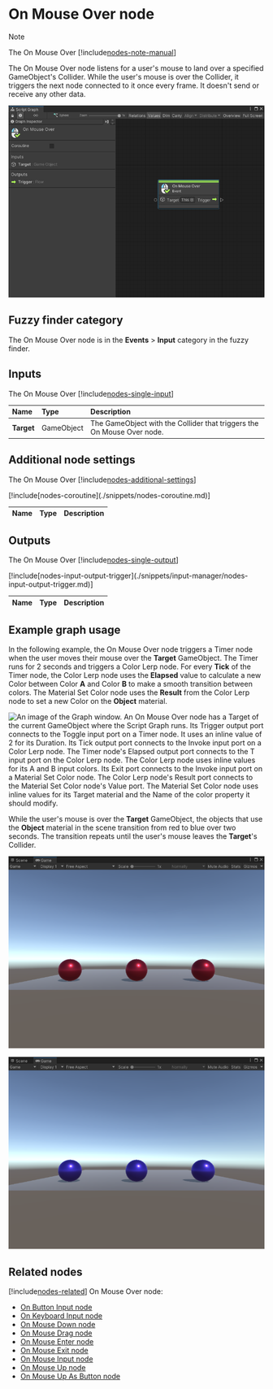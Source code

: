 ﻿# On Mouse Over node

> [!NOTE]
> The On Mouse Over [!include[nodes-note-manual](./snippets/input-manager/nodes-note-manual.md)]

The On Mouse Over node listens for a user's mouse to land over a specified GameObject's Collider. While the user's mouse is over the Collider, it triggers the next node connected to it once every frame. It doesn't send or receive any other data.

![An image of the Graph window. An On Mouse Over node displays with its details in the Graph Inspector.](images/vs-nodes-events-on-mouse-over-node.png)

## Fuzzy finder category 

The On Mouse Over node is in the **Events** &gt; **Input** category in the fuzzy finder.

## Inputs 

The On Mouse Over [!include[nodes-single-input](./snippets/nodes-single-input.md)] 

| **Name**   | **Type**    | **Description** |
| :------    | :---------- | :-------------  |
| **Target** |  GameObject | The GameObject with the Collider that triggers the On Mouse Over node. |

## Additional node settings 

The On Mouse Over [!include[nodes-additional-settings](./snippets/nodes-additional-settings.md)]

<table>
<thead>
<tr>
<th><strong>Name</strong></th>
<th><strong>Type</strong></th>
<th><strong>Description</strong></th>
</tr>
</thead>
<tbody>
[!include[nodes-coroutine](./snippets/nodes-coroutine.md)]
</tbody>
</table>

## Outputs

The On Mouse Over [!include[nodes-single-output](./snippets/nodes-single-output.md)] 

<table>
<thead>
<tr>
<th><strong>Name</strong></th>
<th><strong>Type</strong></th>
<th><strong>Description</strong></th>
</tr>
</thead>
<tbody>
[!include[nodes-input-output-trigger](./snippets/input-manager/nodes-input-output-trigger.md)]
</tbody>
</table>

## Example graph usage 

In the following example, the On Mouse Over node triggers a Timer node when the user moves their mouse over the **Target** GameObject. The Timer runs for 2 seconds and triggers a Color Lerp node. For every **Tick** of the Timer node, the Color Lerp node uses the **Elapsed** value to calculate a new Color between Color **A** and Color **B** to make a smooth transition between colors. The Material Set Color node uses the **Result** from the Color Lerp node to set a new Color on the **Object** material. 

![An image of the Graph window. An On Mouse Over node has a Target of the current GameObject where the Script Graph runs. Its Trigger output port connects to the Toggle input port on a Timer node. It uses an inline value of 2 for its Duration. Its Tick output port connects to the Invoke input port on a Color Lerp node. The Timer node's Elapsed output port connects to the T input port on the Color Lerp node. The Color Lerp node uses inline values for its A and B input colors. Its Exit port connects to the Invoke input port on a Material Set Color node. The Color Lerp node's Result port connects to the Material Set Color node's Value port. The Material Set Color node uses inline values for its Target material and the Name of the color property it should modify.](images/vs-nodes-events-on-mouse-over-example.png)

While the user's mouse is over the **Target** GameObject, the objects that use the **Object** material in the scene transition from red to blue over two seconds. The transition repeats until the user's mouse leaves the **Target**'s Collider. 

![An image of the Game view. Three red spheres sit on a plane.](images/vs-nodes-events-on-mouse-over-example-2.png)

![An image of the Game view. Three purple spheres sit on a plane.](images/vs-nodes-events-on-mouse-over-example-3.png)

## Related nodes 

[!include[nodes-related](./snippets/nodes-related.md)] On Mouse Over node:

- [On Button Input node](vs-nodes-events-on-button-input.md)
- [On Keyboard Input node](vs-nodes-events-on-keyboard-input.md)
- [On Mouse Down node](vs-nodes-events-on-mouse-down.md)
- [On Mouse Drag node](vs-nodes-events-on-mouse-drag.md)
- [On Mouse Enter node](vs-nodes-events-on-mouse-enter.md)
- [On Mouse Exit node](vs-nodes-events-on-mouse-exit.md)
- [On Mouse Input node](vs-nodes-events-on-mouse-input.md)
- [On Mouse Up node](vs-nodes-events-on-mouse-up.md)
- [On Mouse Up As Button node](vs-nodes-events-on-mouse-up-button.md)
